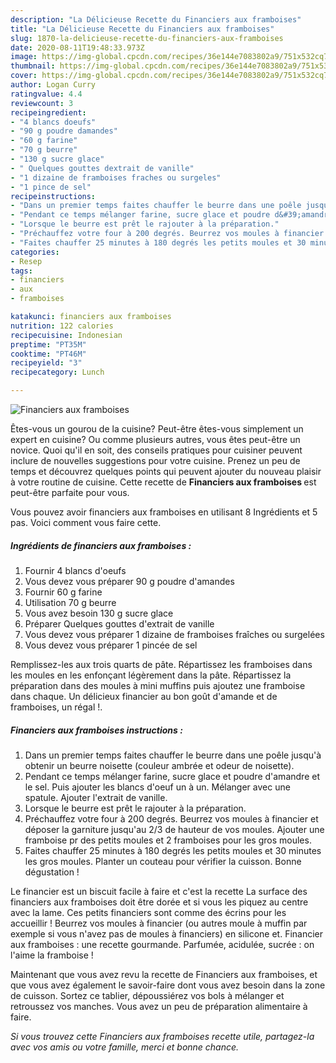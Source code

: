 ```yaml
---
description: "La Délicieuse Recette du Financiers aux framboises"
title: "La Délicieuse Recette du Financiers aux framboises"
slug: 1870-la-delicieuse-recette-du-financiers-aux-framboises
date: 2020-08-11T19:48:33.973Z
image: https://img-global.cpcdn.com/recipes/36e144e7083802a9/751x532cq70/financiers-aux-framboises-photo-principale-de-la-recette.jpg
thumbnail: https://img-global.cpcdn.com/recipes/36e144e7083802a9/751x532cq70/financiers-aux-framboises-photo-principale-de-la-recette.jpg
cover: https://img-global.cpcdn.com/recipes/36e144e7083802a9/751x532cq70/financiers-aux-framboises-photo-principale-de-la-recette.jpg
author: Logan Curry
ratingvalue: 4.4
reviewcount: 3
recipeingredient:
- "4 blancs doeufs"
- "90 g poudre damandes"
- "60 g farine"
- "70 g beurre"
- "130 g sucre glace"
- " Quelques gouttes dextrait de vanille"
- "1 dizaine de framboises fraches ou surgeles"
- "1 pince de sel"
recipeinstructions:
- "Dans un premier temps faites chauffer le beurre dans une poêle jusqu&#39;à obtenir un beurre noisette (couleur ambrée et odeur de noisette)."
- "Pendant ce temps mélanger farine, sucre glace et poudre d&#39;amandre et le sel. Puis ajouter les blancs d&#39;oeuf un à un. Mélanger avec une spatule. Ajouter l&#39;extrait de vanille."
- "Lorsque le beurre est prêt le rajouter à la préparation."
- "Préchauffez votre four à 200 degrés. Beurrez vos moules à financier et déposer la garniture jusqu&#39;au 2/3 de hauteur de vos moules. Ajouter une framboise pr des petits moules et 2 framboises pour les gros moules."
- "Faites chauffer 25 minutes à 180 degrés les petits moules et 30 minutes les gros moules. Planter un couteau pour vérifier la cuisson. Bonne dégustation !"
categories:
- Resep
tags:
- financiers
- aux
- framboises

katakunci: financiers aux framboises 
nutrition: 122 calories
recipecuisine: Indonesian
preptime: "PT35M"
cooktime: "PT46M"
recipeyield: "3"
recipecategory: Lunch

---
```



![Financiers aux framboises](https://img-global.cpcdn.com/recipes/36e144e7083802a9/751x532cq70/financiers-aux-framboises-photo-principale-de-la-recette.jpg)

Êtes-vous un gourou de la cuisine? Peut-être êtes-vous simplement un expert en cuisine? Ou comme plusieurs autres, vous êtes peut-être un novice. Quoi qu'il en soit, des conseils pratiques pour cuisiner peuvent inclure de nouvelles suggestions pour votre cuisine. Prenez un peu de temps et découvrez quelques points qui peuvent ajouter du nouveau plaisir à votre routine de cuisine. Cette recette de <strong> Financiers aux framboises </strong> est peut-être parfaite pour vous.

<!--inarticleads1-->

Vous pouvez avoir financiers aux framboises en utilisant 8 Ingrédients et 5 pas. Voici comment vous faire cette.

##### Ingrédients de financiers aux framboises :

1. Fournir 4 blancs d&#39;oeufs
1. Vous devez vous préparer 90 g poudre d&#39;amandes
1. Fournir 60 g farine
1. Utilisation 70 g beurre
1. Vous avez besoin 130 g sucre glace
1. Préparer  Quelques gouttes d&#39;extrait de vanille
1. Vous devez vous préparer 1 dizaine de framboises fraîches ou surgelées
1. Vous devez vous préparer 1 pincée de sel


Remplissez-les aux trois quarts de pâte. Répartissez les framboises dans les moules en les enfonçant légèrement dans la pâte. Répartissez la préparation dans des moules à mini muffins puis ajoutez une framboise dans chaque. Un délicieux financier au bon goût d&#39;amande et de framboises, un régal !. 

<!--inarticleads2-->

##### Financiers aux framboises instructions :

1. Dans un premier temps faites chauffer le beurre dans une poêle jusqu&#39;à obtenir un beurre noisette (couleur ambrée et odeur de noisette).
1. Pendant ce temps mélanger farine, sucre glace et poudre d&#39;amandre et le sel. Puis ajouter les blancs d&#39;oeuf un à un. Mélanger avec une spatule. Ajouter l&#39;extrait de vanille.
1. Lorsque le beurre est prêt le rajouter à la préparation.
1. Préchauffez votre four à 200 degrés. Beurrez vos moules à financier et déposer la garniture jusqu&#39;au 2/3 de hauteur de vos moules. Ajouter une framboise pr des petits moules et 2 framboises pour les gros moules.
1. Faites chauffer 25 minutes à 180 degrés les petits moules et 30 minutes les gros moules. Planter un couteau pour vérifier la cuisson. Bonne dégustation !


Le financier est un biscuit facile à faire et c&#39;est la recette La surface des financiers aux framboises doit être dorée et si vous les piquez au centre avec la lame. Ces petits financiers sont comme des écrins pour les accueillir ! Beurrez vos moules à financier (ou autres moule à muffin par exemple si vous n&#39;avez pas de moules à financiers) en silicone et. Financier aux framboises : une recette gourmande. Parfumée, acidulée, sucrée : on l&#39;aime la framboise ! 

<!--inarticleads1-->

<p>
Maintenant que vous avez revu la recette de Financiers aux framboises, et que vous avez également le savoir-faire dont vous avez besoin dans la zone de cuisson. Sortez ce tablier, dépoussiérez vos bols à mélanger et retroussez vos manches. Vous avez un peu de préparation alimentaire à faire.
</p>

<p>
<i>Si vous trouvez cette Financiers aux framboises recette utile, partagez-la avec vos amis ou votre famille, merci et bonne chance.</i>
</p>
